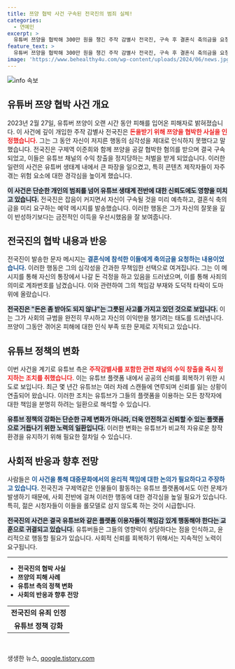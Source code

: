 ```yaml
---
title: 쯔양 협박 사건 구속된 전국진의 범죄 실체!
categories:
  - 연예인
excerpt: >
  유튜버 쯔양을 협박해 300만 원을 챙긴 주작 감별사 전국진, 구속 후 결혼식 축의금을 요청하는 메시지 논란! 이 사건의 배후와 유튜브의 조치는? 클릭 궁금증 해결!
feature_text: >
  유튜버 쯔양을 협박해 300만 원을 챙긴 주작 감별사 전국진, 구속 후 결혼식 축의금을 요청하는 메시지 논란! 이 사건의 배후와 유튜브의 조치는? 클릭 궁금증 해결!
image: 'https://www.behealthy4u.com/wp-content/uploads/2024/06/news.jpg'
---
```


<p><img src="https://www.behealthy4u.com/wp-content/uploads/2024/06/news.jpg" alt="info 속보" /></p>

<h2 data-ke-size="size26">유튜버 쯔양 협박 사건 개요</h2>

<p data-ke-size="size16">2023년 2월 27일, 유튜버 쯔양이 오랜 시간 동안 피해를 입어온 피해자로 밝혀졌습니다. 이 사건에 깊이 개입한 주작 감별사 전국진은 <b><span style="color: #ee2323;">돈을받기 위해 쯔양을 협박한 사실을 인정했습니다.</span></b> 그는 그 동안 자신이 저지른 행동의 심각성을 제대로 인식하지 못했다고 말했습니다. 전국진은 구제역 이준희와 함께 쯔양을 공갈 협박한 혐의를 받으며 결국 구속되었고, 이들은 유튜브 채널의 수익 창출을 정지당하는 처벌을 받게 되었습니다. 이러한 일련의 사건은 유튜버 생태계 내에서 큰 파장을 일으켰고, 특히 콘텐츠 제작자들이 자주 겪는 위험 요소에 대한 경각심을 높이게 했습니다.</p>

<p data-ke-size="size16"><b><span style="background-color: #21538527;">이 사건은 단순한 개인의 범죄를 넘어 유튜브 생태계 전반에 대한 신뢰도에도 영향을 미치고 있습니다.</span></b> 전국진은 잡음이 커지면서 자신이 구속될 것을 미리 예측하고, 결혼식 축의금을 미리 요구하는 예약 메시지를 발송했습니다. 이러한 행동은 그가 자신의 잘못을 깊이 반성하기보다는 금전적인 이득을 우선시했음을 잘 보여줍니다.</p>

<h2 data-ke-size="size26">전국진의 협박 내용과 반응</h2>

<p data-ke-size="size16">전국진이 발송한 문자 메시지는 <b><span style="color: #1a5490;">결혼식에 참석한 이들에게 축의금을 요청하는 내용이었습니다.</span></b> 이러한 행동은 그의 심각성을 간과한 무책임한 선택으로 여겨집니다. 그는 이 메시지를 통해 자신의 통장에서 나갈 돈 걱정을 하고 있음을 드러냈으며, 이를 통해 사죄의 의미로 계좌번호를 남겼습니다. 이와 관련하여 그의 책임감 부재와 도덕적 타락이 도마 위에 올랐습니다.</p>

<p data-ke-size="size16"><b><span style="background-color: #21538527;">전국진은 "돈은 좀 받아도 되지 않냐"는 그릇된 사고를 가지고 있던 것으로 보입니다.</span></b> 이는 그가 사회의 규범을 완전히 무시하고 자신의 이익만을 챙기려는 태도를 드러냅니다. 쯔양이 그동안 겪어온 피해에 대한 인식 부족 또한 문제로 지적되고 있습니다.</p>

<h2 data-ke-size="size26">유튜브 정책의 변화</h2>

<p data-ke-size="size16">이번 사건을 계기로 유튜브 측은 <b><span style="color: #ee2323;">주작감별사를 포함한 관련 채널의 수익 창출을 즉시 정지하는 조치를 취했습니다.</span></b> 이는 유튜브 플랫폼 내에서 공공의 신뢰를 회복하기 위한 시도로 보입니다. 최근 몇 년간 유튜브는 여러 차례 스캔들에 연루되며 신뢰를 잃는 상황이 연출되어 왔습니다. 이러한 조치는 유튜브가 그들의 플랫폼을 이용하는 모든 창작자에 대한 책임을 분명히 하려는 일환으로 해석할 수 있습니다.</p>

<p data-ke-size="size16"><b><span style="background-color: #21538527;">유튜브 정책의 강화는 단순한 규제 변화가 아니라, 더욱 안전하고 신뢰할 수 있는 플랫폼으로 거듭나기 위한 노력의 일환입니다.</span></b> 이러한 변화는 유튜브가 비교적 자유로운 창작 환경을 유지하기 위해 필요한 절차일 수 있습니다.</p>

<h2 data-ke-size="size26">사회적 반응과 향후 전망</h2>

<p data-ke-size="size16">사람들은 <b><span style="color: #1a5490;">이 사건을 통해 대중문화에서의 윤리적 책임에 대한 논의가 필요하다고 주장하고 있습니다.</span></b> 전국진과 구제역같은 인물들이 활동하는 유튜브 플랫폼에서도 이런 문제가 발생하기 때문에, 사회 전반에 걸쳐 이러한 행동에 대한 경각심을 높일 필요가 있습니다. 특히, 젊은 시청자들이 이들을 롤모델로 삼지 않도록 하는 것이 시급합니다.</p>

<p data-ke-size="size16"><b><span style="background-color: #21538527;">전국진의 사건은 결국 유튜브와 같은 플랫폼 이용자들이 책임감 있게 행동해야 한다는 교훈으로 귀결되고 있습니다.</span></b> 유튜버들은 그들의 영향력이 상당하다는 점을 인식하고, 윤리적으로 행동할 필요가 있습니다. 사회적 신뢰를 회복하기 위해서는 지속적인 노력이 요구됩니다.</p>

<hr />

<ul>
  <li><b>전국진의 협박 사실</b></li>
  <li><b>쯔양의 피해 사례</b></li>
  <li><b>유튜브 측의 정책 변화</b></li>
  <li><b>사회의 반응과 향후 전망</b></li>
</ul>

<table>
  <tr>
    <td style="text-align: center; height: 17px;"><b>전국진의 유죄 인정</b></td>
  </tr>
  <tr>
    <td style="text-align: center; height: 17px;"><b>유튜브 정책 강화</b></td>
  </tr>
</table>

<p data-ke-size="size16">&nbsp;</p>
생생한 뉴스, <a href="https://qoogle.tistory.com" rel="dofollow">qoogle.tistory.com</a>


